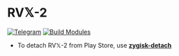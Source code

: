 # RV𝕏-2
[![Telegram](https://img.shields.io/badge/Telegram-2CA5E0?style=for-the-badge&logo=telegram&logoColor=white)](https://t.me/RV_Apps)
[![Build Modules](https://github.com/rj-aakash/RVX-2/actions/workflows/build.yml/badge.svg)](https://github.com/rj-aakash/RVX-2/actions/workflows/build.yml)

- To detach RV𝕏-2 from Play Store, use [**zygisk-detach**](https://github.com/j-hc/zygisk-detach)
